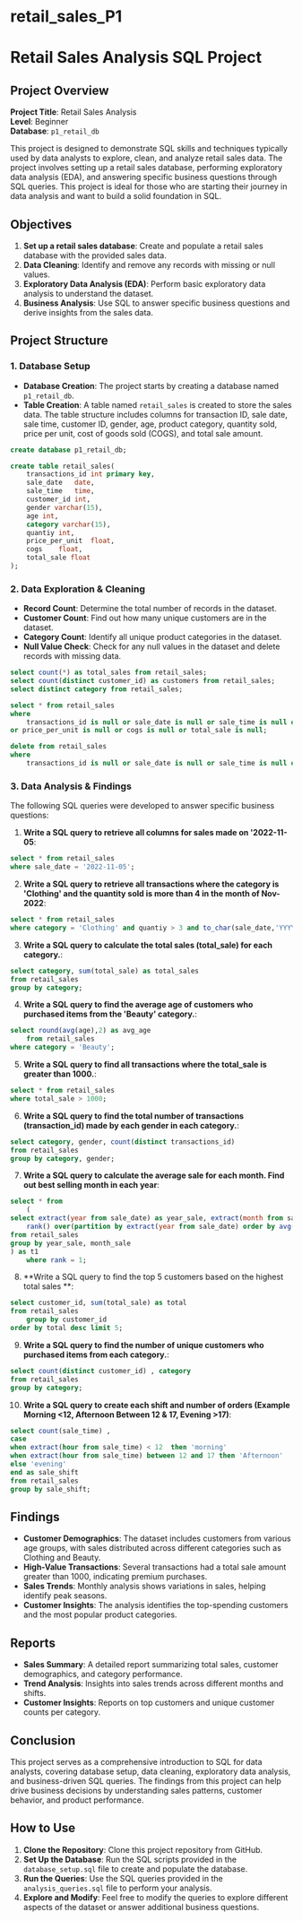 # retail_sales_P1

# Retail Sales Analysis SQL Project

## Project Overview

**Project Title**: Retail Sales Analysis  
**Level**: Beginner  
**Database**: `p1_retail_db`

This project is designed to demonstrate SQL skills and techniques typically used by data analysts to explore, clean, and analyze retail sales data. The project involves setting up a retail sales database, performing exploratory data analysis (EDA), and answering specific business questions through SQL queries. This project is ideal for those who are starting their journey in data analysis and want to build a solid foundation in SQL.

## Objectives

1. **Set up a retail sales database**: Create and populate a retail sales database with the provided sales data.
2. **Data Cleaning**: Identify and remove any records with missing or null values.
3. **Exploratory Data Analysis (EDA)**: Perform basic exploratory data analysis to understand the dataset.
4. **Business Analysis**: Use SQL to answer specific business questions and derive insights from the sales data.

## Project Structure

### 1. Database Setup

- **Database Creation**: The project starts by creating a database named `p1_retail_db`.
- **Table Creation**: A table named `retail_sales` is created to store the sales data. The table structure includes columns for transaction ID, sale date, sale time, customer ID, gender, age, product category, quantity sold, price per unit, cost of goods sold (COGS), and total sale amount.

```sql
create database p1_retail_db;

create table retail_sales(
	transactions_id	int primary key,
	sale_date	date,
	sale_time	time,
	customer_id	int,
	gender varchar(15),
    age	int,
	category varchar(15),
	quantiy	int,
	price_per_unit	float,
	cogs	float,
	total_sale float
);
```

### 2. Data Exploration & Cleaning

- **Record Count**: Determine the total number of records in the dataset.
- **Customer Count**: Find out how many unique customers are in the dataset.
- **Category Count**: Identify all unique product categories in the dataset.
- **Null Value Check**: Check for any null values in the dataset and delete records with missing data.

```sql
select count(*) as total_sales from retail_sales;
select count(distinct customer_id) as customers from retail_sales;
select distinct category from retail_sales;

select * from retail_sales
where 
	transactions_id is null or sale_date is null or sale_time is null or customer_id is null or gender is null or category is null or quantiy is null
or price_per_unit is null or cogs is null or total_sale is null;

delete from retail_sales
where 
	transactions_id is null or sale_date is null or sale_time is null or customer_id is null or gender is null or category is null or quantiy is null or price_per_unit is null or cogs is null or total_sale is null,
```

### 3. Data Analysis & Findings

The following SQL queries were developed to answer specific business questions:

1. **Write a SQL query to retrieve all columns for sales made on '2022-11-05**:
```sql
select * from retail_sales
where sale_date = '2022-11-05';
```

2. **Write a SQL query to retrieve all transactions where the category is 'Clothing' and the quantity sold is more than 4 in the month of Nov-2022**:
```sql
select * from retail_sales
where category = 'Clothing' and quantiy > 3 and to_char(sale_date,'YYYY-MM') = '2022-11';

```

3. **Write a SQL query to calculate the total sales (total_sale) for each category.**:
```sql
select category, sum(total_sale) as total_sales
from retail_sales
group by category;
```

4. **Write a SQL query to find the average age of customers who purchased items from the 'Beauty' category.**:
```sql
select round(avg(age),2) as avg_age
	from retail_sales
where category = 'Beauty';
```

5. **Write a SQL query to find all transactions where the total_sale is greater than 1000.**:
```sql
select * from retail_sales
where total_sale > 1000;
```

6. **Write a SQL query to find the total number of transactions (transaction_id) made by each gender in each category.**:
```sql
select category, gender, count(distinct transactions_id)
from retail_sales
group by category, gender;
```

7. **Write a SQL query to calculate the average sale for each month. Find out best selling month in each year**:
```sql
select * from 
	(
select extract(year from sale_date) as year_sale, extract(month from sale_date) as month_sale,avg(total_sale) as avg_sale,
	rank() over(partition by extract(year from sale_date) order by avg(total_sale) desc) as rank
from retail_sales
group by year_sale, month_sale
) as t1
	where rank = 1;
```

8. **Write a SQL query to find the top 5 customers based on the highest total sales **:
```sql
select customer_id, sum(total_sale) as total
from retail_sales
	group by customer_id
order by total desc limit 5;
```

9. **Write a SQL query to find the number of unique customers who purchased items from each category.**:
```sql
select count(distinct customer_id) , category
from retail_sales
group by category;
```

10. **Write a SQL query to create each shift and number of orders (Example Morning <12, Afternoon Between 12 & 17, Evening >17)**:
```sql
select count(sale_time) , 
case
when extract(hour from sale_time) < 12  then 'morning'
when extract(hour from sale_time) between 12 and 17 then 'Afternoon'
else 'evening'
end as sale_shift
from retail_sales
group by sale_shift;
```

## Findings

- **Customer Demographics**: The dataset includes customers from various age groups, with sales distributed across different categories such as Clothing and Beauty.
- **High-Value Transactions**: Several transactions had a total sale amount greater than 1000, indicating premium purchases.
- **Sales Trends**: Monthly analysis shows variations in sales, helping identify peak seasons.
- **Customer Insights**: The analysis identifies the top-spending customers and the most popular product categories.

## Reports

- **Sales Summary**: A detailed report summarizing total sales, customer demographics, and category performance.
- **Trend Analysis**: Insights into sales trends across different months and shifts.
- **Customer Insights**: Reports on top customers and unique customer counts per category.

## Conclusion

This project serves as a comprehensive introduction to SQL for data analysts, covering database setup, data cleaning, exploratory data analysis, and business-driven SQL queries. The findings from this project can help drive business decisions by understanding sales patterns, customer behavior, and product performance.

## How to Use

1. **Clone the Repository**: Clone this project repository from GitHub.
2. **Set Up the Database**: Run the SQL scripts provided in the `database_setup.sql` file to create and populate the database.
3. **Run the Queries**: Use the SQL queries provided in the `analysis_queries.sql` file to perform your analysis.
4. **Explore and Modify**: Feel free to modify the queries to explore different aspects of the dataset or answer additional business questions.


